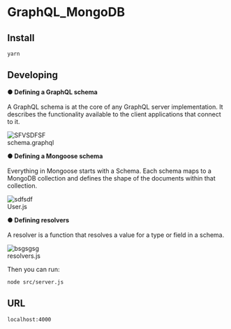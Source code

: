 # GraphQL_MongoDB

## Install

    yarn

## Developing

<b> ● Defining a GraphQL schema</b><br/><br/>
A GraphQL schema is at the core of any GraphQL server implementation. It describes the functionality available to the client applications that connect to it.

![SFVSDFSF](https://user-images.githubusercontent.com/49699293/69745111-54f21b80-1120-11ea-9c90-5893998fc58d.png)<br/>
schema.graphql

<b> ● Defining a Mongoose schema</b><br/><br/>
Everything in Mongoose starts with a Schema. Each schema maps to a MongoDB collection and defines the shape of the documents within that collection.

![sdfsdf](https://user-images.githubusercontent.com/49699293/69745217-8cf95e80-1120-11ea-9dc5-8e371ba28d59.png)</br>
User.js

<b> ● Defining resolvers</b><br/><br/>
A resolver is a function that resolves a value for a type or field in a schema.

![bsgsgsg](https://user-images.githubusercontent.com/49699293/69745411-e95c7e00-1120-11ea-99bd-80351acfde45.png)</br>
resolvers.js

Then you can run:

    node src/server.js

## URL

    localhost:4000
